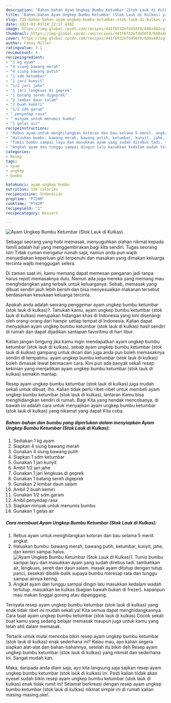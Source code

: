 ```yaml
---
description: "Bahan-bahan Ayam Ungkep Bumbu Ketumbar (Stok Lauk di Kulkas) yang lezat Untuk Jualan"
title: "Bahan-bahan Ayam Ungkep Bumbu Ketumbar (Stok Lauk di Kulkas) yang lezat Untuk Jualan"
slug: 725-bahan-bahan-ayam-ungkep-bumbu-ketumbar-stok-lauk-di-kulkas-yang-lezat-untuk-jualan
date: 2021-02-01T18:22:17.438Z
image: https://img-global.cpcdn.com/recipes/441f6f32efd450f8/680x482cq70/ayam-ungkep-bumbu-ketumbar-stok-lauk-di-kulkas-foto-resep-utama.jpg
thumbnail: https://img-global.cpcdn.com/recipes/441f6f32efd450f8/680x482cq70/ayam-ungkep-bumbu-ketumbar-stok-lauk-di-kulkas-foto-resep-utama.jpg
cover: https://img-global.cpcdn.com/recipes/441f6f32efd450f8/680x482cq70/ayam-ungkep-bumbu-ketumbar-stok-lauk-di-kulkas-foto-resep-utama.jpg
author: Fanny Miller
ratingvalue: 3.1
reviewcount: 4
recipeingredient:
- "1 kg ayam"
- "4 siung bawang merah"
- "4 siung bawang putih"
- "1 sdm ketumbar"
- "1 jari kunyit"
- "1/2 jari jahe"
- "1 jari lengkuas di geprek"
- "1 batang sereh digeprek"
- "2 lembar daun salam"
- "2 buah kemiri"
- "1/2 sdm garam"
- " penyedap rasa"
- " minyak untuk menumis bumbu"
- "1 gelas air"
recipeinstructions:
- "Rebus ayam untuk menghilangkan kotoran dan bau selama 5 menit. angkat"
- "Haluskan bumbu: bawang merah, bawang putih, ketumbar, kunyit, jahe, dan kemiri sampai halus."
- "Tumis bumbu sampai layu dan masukkan ayam yang sudah direbus tadi. tambahkan air, lengkuas, sereh dan daun salam. masak ayam ditutup dengan tutup panci, sesekali dibalik-balik supaya bumbu meresap rata dan tunggu sampai airnya kering."
- "Angkat ayam dan tunggu sampai dingin lalu masukkan kedalam wadah tertutup. masukkan ke kulkas (bagian bawah bukan di frezer). kapanpun mau makan tinggal goreng atau dipanggang."
categories:
- Resep
tags:
- ayam
- ungkep
- bumbu

katakunci: ayam ungkep bumbu 
nutrition: 194 calories
recipecuisine: Indonesian
preptime: "PT24M"
cooktime: "PT42M"
recipeyield: "1"
recipecategory: Dessert

---
```



![Ayam Ungkep Bumbu Ketumbar (Stok Lauk di Kulkas)](https://img-global.cpcdn.com/recipes/441f6f32efd450f8/680x482cq70/ayam-ungkep-bumbu-ketumbar-stok-lauk-di-kulkas-foto-resep-utama.jpg)

Sebagai seorang yang hobi memasak, menyuguhkan olahan nikmat kepada famili adalah hal yang menggembirakan bagi kita sendiri. Tugas seorang istri Tidak cuman mengatur rumah saja, namun anda pun wajib menyediakan keperluan gizi terpenuhi dan masakan yang dimakan keluarga tercinta wajib menggugah selera.

Di zaman  saat ini, kamu memang dapat memesan panganan jadi tanpa harus repot memasaknya dulu. Namun ada juga mereka yang memang mau menghidangkan yang terbaik untuk keluarganya. Sebab, memasak yang dibuat sendiri jauh lebih bersih dan bisa menyesuaikan makanan tersebut berdasarkan kesukaan keluarga tercinta. 



Apakah anda adalah seorang penggemar ayam ungkep bumbu ketumbar (stok lauk di kulkas)?. Tahukah kamu, ayam ungkep bumbu ketumbar (stok lauk di kulkas) merupakan hidangan khas di Indonesia yang kini disenangi oleh orang-orang dari hampir setiap tempat di Indonesia. Kalian dapat menyajikan ayam ungkep bumbu ketumbar (stok lauk di kulkas) hasil sendiri di rumah dan dapat dijadikan santapan favoritmu di hari libur.

Kalian jangan bingung jika kamu ingin mendapatkan ayam ungkep bumbu ketumbar (stok lauk di kulkas), sebab ayam ungkep bumbu ketumbar (stok lauk di kulkas) gampang untuk dicari dan juga anda pun boleh memasaknya sendiri di tempatmu. ayam ungkep bumbu ketumbar (stok lauk di kulkas) boleh dimasak lewat bermacam cara. Kini pun ada banyak sekali resep kekinian yang menjadikan ayam ungkep bumbu ketumbar (stok lauk di kulkas) semakin mantap.

Resep ayam ungkep bumbu ketumbar (stok lauk di kulkas) juga mudah sekali untuk dibuat, lho. Kalian tidak perlu ribet-ribet untuk membeli ayam ungkep bumbu ketumbar (stok lauk di kulkas), lantaran Kamu bisa menghidangkan sendiri di rumah. Bagi Kita yang hendak mencobanya, di bawah ini adalah cara untuk menyajikan ayam ungkep bumbu ketumbar (stok lauk di kulkas) yang nikamat yang dapat Kita coba.

<!--inarticleads1-->

##### Bahan-bahan dan bumbu yang diperlukan dalam menyiapkan Ayam Ungkep Bumbu Ketumbar (Stok Lauk di Kulkas):

1. Sediakan 1 kg ayam
1. Siapkan 4 siung bawang merah
1. Gunakan 4 siung bawang putih
1. Siapkan 1 sdm ketumbar
1. Gunakan 1 jari kunyit
1. Ambil 1/2 jari jahe
1. Gunakan 1 jari lengkuas di geprek
1. Gunakan 1 batang sereh digeprek
1. Gunakan 2 lembar daun salam
1. Ambil 2 buah kemiri
1. Gunakan 1/2 sdm garam
1. Ambil  penyedap rasa
1. Siapkan  minyak untuk menumis bumbu
1. Gunakan 1 gelas air




<!--inarticleads2-->

##### Cara membuat Ayam Ungkep Bumbu Ketumbar (Stok Lauk di Kulkas):

1. Rebus ayam untuk menghilangkan kotoran dan bau selama 5 menit. angkat
1. Haluskan bumbu: bawang merah, bawang putih, ketumbar, kunyit, jahe, dan kemiri sampai halus.
<img src="https://img-global.cpcdn.com/steps/d75d84b6bf7a5bd3/160x128cq70/ayam-ungkep-bumbu-ketumbar-stok-lauk-di-kulkas-langkah-memasak-2-foto.jpg" alt="Ayam Ungkep Bumbu Ketumbar (Stok Lauk di Kulkas)">1. Tumis bumbu sampai layu dan masukkan ayam yang sudah direbus tadi. tambahkan air, lengkuas, sereh dan daun salam. masak ayam ditutup dengan tutup panci, sesekali dibalik-balik supaya bumbu meresap rata dan tunggu sampai airnya kering.
1. Angkat ayam dan tunggu sampai dingin lalu masukkan kedalam wadah tertutup. masukkan ke kulkas (bagian bawah bukan di frezer). kapanpun mau makan tinggal goreng atau dipanggang.




Ternyata resep ayam ungkep bumbu ketumbar (stok lauk di kulkas) yang enak tidak ribet ini mudah sekali ya! Kita semua dapat menghidangkannya. Cara buat ayam ungkep bumbu ketumbar (stok lauk di kulkas) Cocok sekali buat kamu yang sedang belajar memasak maupun juga untuk kamu yang telah ahli dalam memasak.

Tertarik untuk mulai mencoba bikin resep ayam ungkep bumbu ketumbar (stok lauk di kulkas) enak sederhana ini? Kalau mau, ayo kalian segera siapkan alat-alat dan bahan-bahannya, setelah itu bikin deh Resep ayam ungkep bumbu ketumbar (stok lauk di kulkas) yang nikmat dan sederhana ini. Sangat mudah kan. 

Maka, daripada anda diam saja, ayo kita langsung saja sajikan resep ayam ungkep bumbu ketumbar (stok lauk di kulkas) ini. Pasti kalian tiidak akan nyesel sudah bikin resep ayam ungkep bumbu ketumbar (stok lauk di kulkas) enak tidak rumit ini! Selamat berkreasi dengan resep ayam ungkep bumbu ketumbar (stok lauk di kulkas) nikmat simple ini di rumah kalian masing-masing,oke!.

